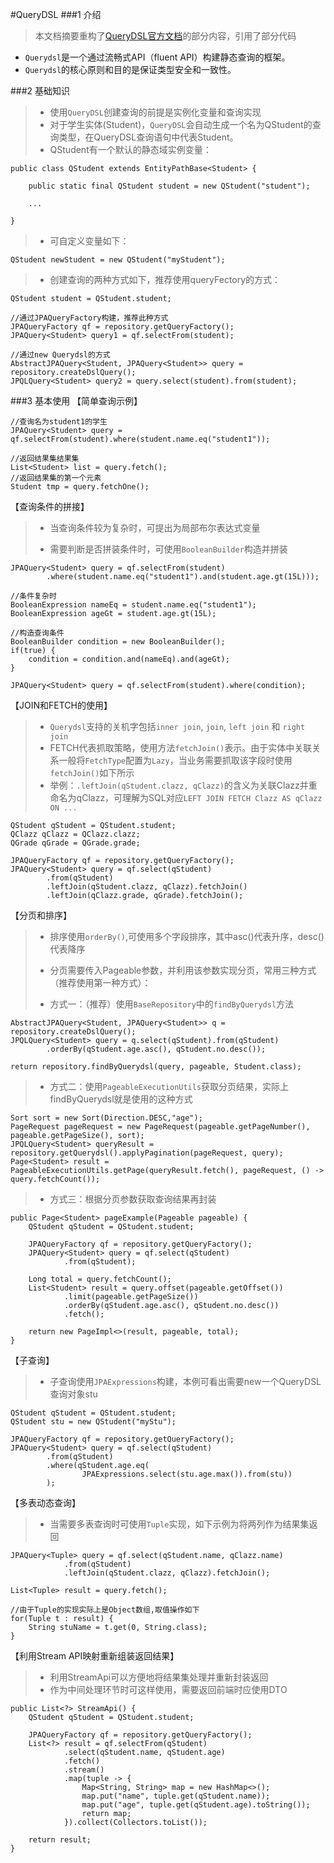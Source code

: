 #QueryDSL
###1 介绍
> 本文档摘要重构了[QueryDSL官方文档](http://www.querydsl.com/static/querydsl/4.1.3/reference/html_single/ "QueryDSL官方文档")的部分内容，引用了部分代码

- `Querydsl`是一个通过流畅式API（fluent API）构建静态查询的框架。
- `Querydsl`的核心原则和目的是保证类型安全和一致性。

###2 基础知识
> - 使用`QueryDSL`创建查询的前提是实例化变量和查询实现
> - 对于学生实体(Student)，`QueryDSL`会自动生成一个名为QStudent的查询类型，在QueryDSL查询语句中代表Student。
> - QStudent有一个默认的静态域实例变量：


	public class QStudent extends EntityPathBase<Student> {
		
		public static final QStudent student = new QStudent("student");
	
		...
	
	}

> - 可自定义变量如下：

	QStudent newStudent = new QStudent("myStudent");

> - 创建查询的两种方式如下，推荐使用queryFectory的方式：

	QStudent student = QStudent.student;
	
	//通过JPAQueryFactory构建，推荐此种方式
	JPAQueryFactory qf = repository.getQueryFactory();
	JPAQuery<Student> query1 = qf.selectFrom(student);
	
	//通过new Querydsl的方式
	AbstractJPAQuery<Student, JPAQuery<Student>> query = repository.createDslQuery();
	JPQLQuery<Student> query2 = query.select(student).from(student);

###3 基本使用
【简单查询示例】

	//查询名为student1的学生
	JPAQuery<Student> query = qf.selectFrom(student).where(student.name.eq("student1"));
	
	//返回结果集结果集
	List<Student> list = query.fetch();
	//返回结果集的第一个元素
	Student tmp = query.fetchOne();

【查询条件的拼接】

> - 当查询条件较为复杂时，可提出为局部布尔表达式变量
> 
> - 需要判断是否拼装条件时，可使用`BooleanBuilder`构造并拼装


	JPAQuery<Student> query = qf.selectFrom(student)
			.where(student.name.eq("student1").and(student.age.gt(15L)));

	//条件复杂时
	BooleanExpression nameEq = student.name.eq("student1");
	BooleanExpression ageGt = student.age.gt(15L);
	
	//构造查询条件
	BooleanBuilder condition = new BooleanBuilder();
	if(true) {
		condition = condition.and(nameEq).and(ageGt);
	}
	
	JPAQuery<Student> query = qf.selectFrom(student).where(condition);

【JOIN和FETCH的使用】

> - `Querydsl`支持的关机字包括`inner join`, `join`, `left join` 和 `right join`
> - FETCH代表抓取策略，使用方法`fetchJoin()`表示。由于实体中关联关系一般将`FetchType`配置为`Lazy`，当业务需要抓取该字段时使用`fetchJoin()`如下所示
> - 举例：`.leftJoin(qStudent.clazz, qClazz)`的含义为关联Clazz并重命名为qClazz，可理解为SQL对应`LEFT JOIN FETCH Clazz AS qClazz ON ...`

	QStudent qStudent = QStudent.student;
	QClazz qClazz = QClazz.clazz;
	QGrade qGrade = QGrade.grade;
	
	JPAQueryFactory qf = repository.getQueryFactory();
	JPAQuery<Student> query = qf.select(qStudent)
			.from(qStudent)
			.leftJoin(qStudent.clazz, qClazz).fetchJoin()
			.leftJoin(qClazz.grade, qGrade).fetchJoin();


【分页和排序】

> - 排序使用`orderBy()`,可使用多个字段排序，其中asc()代表升序，desc()代表降序
> - 分页需要传入Pageable参数，并利用该参数实现分页，常用三种方式（推荐使用第一种方式）：
> 	
> - 方式一：（推荐）使用`BaseRepository`中的`findByQuerydsl`方法

	AbstractJPAQuery<Student, JPAQuery<Student>> q = repository.createDslQuery();
	JPQLQuery<Student> query = q.select(qStudent).from(qStudent)
			.orderBy(qStudent.age.asc(), qStudent.no.desc());
			
	return repository.findByQuerydsl(query, pageable, Student.class);

> - 方式二：使用`PageableExecutionUtils`获取分页结果，实际上findByQuerydsl就是使用的这种方式

	Sort sort = new Sort(Direction.DESC,"age");
	PageRequest pageRequest = new PageRequest(pageable.getPageNumber(), pageable.getPageSize(), sort);
	JPQLQuery<Student> queryResult = repository.getQuerydsl().applyPagination(pageRequest, query);
	Page<Student> result = PageableExecutionUtils.getPage(queryResult.fetch(), pageRequest, () -> query.fetchCount());
	
> - 方式三：根据分页参数获取查询结果再封装

	public Page<Student> pageExample(Pageable pageable) {
		QStudent qStudent = QStudent.student;
		
		JPAQueryFactory qf = repository.getQueryFactory();
		JPAQuery<Student> query = qf.select(qStudent)
				.from(qStudent);
				
		Long total = query.fetchCount();
		List<Student> result = query.offset(pageable.getOffset())
				.limit(pageable.getPageSize())
				.orderBy(qStudent.age.asc(), qStudent.no.desc())
				.fetch();
		
		return new PageImpl<>(result, pageable, total);
	}

【子查询】

> - 子查询使用`JPAExpressions`构建，本例可看出需要new一个QueryDSL查询对象stu

	QStudent qStudent = QStudent.student;
	QStudent stu = new QStudent("myStu");
	
	JPAQueryFactory qf = repository.getQueryFactory();
	JPAQuery<Student> query = qf.select(qStudent)
			.from(qStudent)
			.where(qStudent.age.eq(
					JPAExpressions.select(stu.age.max()).from(stu))
			);

【多表动态查询】

> - 当需要多表查询时可使用`Tuple`实现，如下示例为将两列作为结果集返回

	JPAQuery<Tuple> query = qf.select(qStudent.name, qClazz.name)
				.from(qStudent)
				.leftJoin(qStudent.clazz, qClazz).fetchJoin();

	List<Tuple> result = query.fetch();

	//由于Tuple的实现实际上是Object数组,取值操作如下
	for(Tuple t : result) {
		String stuName = t.get(0, String.class);
	}

【利用Stream API映射重新组装返回结果】

> - 利用StreamApi可以方便地将结果集处理并重新封装返回
> - 作为中间处理环节时可这样使用，需要返回前端时应使用DTO

	public List<?> StreamApi() {
		QStudent qStudent = QStudent.student;
		
		JPAQueryFactory qf = repository.getQueryFactory();
		List<?> result = qf.selectFrom(qStudent)
				.select(qStudent.name, qStudent.age)
				.fetch()
				.stream()
				.map(tuple -> {
					Map<String, String> map = new HashMap<>();
					map.put("name", tuple.get(qStudent.name));
					map.put("age", tuple.get(qStudent.age).toString());
	                return map;
				}).collect(Collectors.toList());
		
		return result;
	}